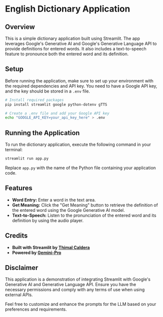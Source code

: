 # English Dictionary Application

## Overview

This is a simple dictionary application built using Streamlit. The app leverages Google's Generative AI and Google's Generative Language API to provide definitions for entered words. It also includes a text-to-speech feature to pronounce both the entered word and its definition.

## Setup

Before running the application, make sure to set up your environment with the required dependencies and API key. You need to have a Google API key, and the key should be stored in a `.env` file.

```bash
# Install required packages
pip install streamlit google python-dotenv gTTS

# Create a .env file and add your Google API key
echo "GOOGLE_API_KEY=your_api_key_here" > .env
```
## Running the Application

To run the dictionary application, execute the following command in your terminal:

``` bash
streamlit run app.py
```

Replace `app.py` with the name of the Python file containing your application code.


## Features

- **Word Entry:** Enter a word in the text area.
- **Get Meaning:** Click the "Get Meaning" button to retrieve the definition of the entered word using the Google Generative AI model.
- **Text-to-Speech:** Listen to the pronunciation of the entered word and its definition by using the audio player.


## Credits

- **Built with Streamlit by [Thimal Caldera](https://github.com/ThimalCaldera)**
- **Powered by [Gemini-Pro](https://blog.google/technology/ai/google-gemini-next-generation-model-february-2024/#sundar-note)**

## Disclaimer

This application is a demonstration of integrating Streamlit with Google's Generative AI and Generative Language API. Ensure you have the necessary permissions and comply with any terms of use when using external APIs.

Feel free to customize and enhance the prompts for the LLM  based on your preferences and requirements.

